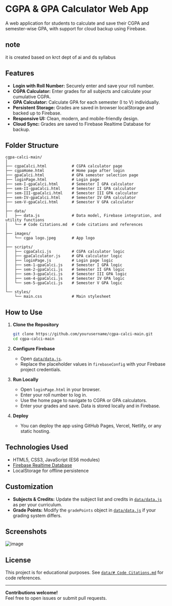 # CGPA & GPA Calculator Web App

A web application for students to calculate and save their CGPA and semester-wise GPA, with support for cloud backup using Firebase.

## note 

it is created based on krct dept of ai and ds syllabus

## Features

- **Login with Roll Number:** Securely enter and save your roll number.
- **CGPA Calculator:** Enter grades for all subjects and calculate your cumulative CGPA.
- **GPA Calculator:** Calculate GPA for each semester (I to V) individually.
- **Persistent Storage:** Grades are saved in browser localStorage and backed up to Firebase.
- **Responsive UI:** Clean, modern, and mobile-friendly design.
- **Cloud Sync:** Grades are saved to Firebase Realtime Database for backup.

## Folder Structure

```
cgpa-calci-main/
│
├── cgpaCalci.html           # CGPA calculator page
├── cgpaHome.html            # Home page after login
├── gpaCalci.html            # GPA semester selection page
├── loginPage.html           # Login page
├── sem-I-gpaCalci.html      # Semester I GPA calculator
├── sem-II-gpaCalci.html     # Semester II GPA calculator
├── sem-III-gpaCalci.html    # Semester III GPA calculator
├── sem-IV-gpaCalci.html     # Semester IV GPA calculator
├── sem-V-gpaCalci.html      # Semester V GPA calculator
│
├── data/
│   ├── data.js              # Data model, Firebase integration, and utility functions
│   └── # Code Citations.md  # Code citations and references
│
├── images/
│   └── cgpa logo.jpeg       # App logo
│
├── scripts/
│   ├── cgpaCalci.js         # CGPA calculator logic
│   ├── gpaCalculator.js     # GPA calculator logic
│   ├── loginPage.js         # Login page logic
│   ├── sem-1-gpaCalci.js    # Semester I GPA logic
│   ├── sem-2-gpaCalci.js    # Semester II GPA logic
│   ├── sem-3-gpaCalci.js    # Semester III GPA logic
│   ├── sem-4-gpaCalci.js    # Semester IV GPA logic
│   └── sem-5-gpaCalci.js    # Semester V GPA logic
│
└── styles/
    └── main.css             # Main stylesheet
```

## How to Use

1. **Clone the Repository**
   ```sh
   git clone https://github.com/yourusername/cgpa-calci-main.git
   cd cgpa-calci-main
   ```

2. **Configure Firebase**
   - Open [`data/data.js`](data/data.js).
   - Replace the placeholder values in `firebaseConfig` with your Firebase project credentials.

3. **Run Locally**
   - Open `loginPage.html` in your browser.
   - Enter your roll number to log in.
   - Use the home page to navigate to CGPA or GPA calculators.
   - Enter your grades and save. Data is stored locally and in Firebase.

4. **Deploy**
   - You can deploy the app using GitHub Pages, Vercel, Netlify, or any static hosting.

## Technologies Used

- HTML5, CSS3, JavaScript (ES6 modules)
- [Firebase Realtime Database](https://firebase.google.com/docs/database)
- LocalStorage for offline persistence

## Customization

- **Subjects & Credits:** Update the subject list and credits in [`data/data.js`](data/data.js) as per your curriculum.
- **Grade Points:** Modify the `gradePoints` object in [`data/data.js`](data/data.js) if your grading system differs.

## Screenshots

![image](https://github.com/user-attachments/assets/24ecf7fa-6cf9-4256-849f-5c6da69cc02b)


## License

This project is for educational purposes. See [`data/# Code Citations.md`](data/#%20Code%20Citations.md) for code references.

---

**Contributions welcome!**  
Feel free to open issues or submit pull requests.
